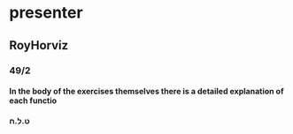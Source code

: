 # presenter
 ## RoyHorviz
### 49/2
 #### In the body of the exercises themselves there is a detailed explanation of each functio
 #### ט.ל.ח
